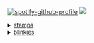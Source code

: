 [![spotify-github-profile](https://spotify-github-profile.kittinanx.com/api/view?uid=31blrcsa5a2jfah66gxcy2gdm6he&cover_image=true&theme=default&show_offline=true&background_color=121212&interchange=true)](https://spotify-github-profile.kittinanx.com/api/view?uid=31blrcsa5a2jfah66gxcy2gdm6he&redirect=true) <img src="https://file.garden/Zvc9-_BkGl48gASt/8ef0592268e15e3f1dc99dfb8b349e5a-removebg-preview.png"><br>

<details><summary style="font-size: 13px;" class="mb8"><u>stamps</u> </summary>

<p>

<img src="https://file.garden/Zvc9-_BkGl48gASt/tumblr_24e01291512666456ca1792db2a09ec9_a2df73a1_100.png"><img src="https://file.garden/Zvc9-_BkGl48gASt/tumblr_3fa9f848a4cc94669f78e4146798c9af_742dc17c_100.jpg"><img src="https://file.garden/Zvc9-_BkGl48gASt/glowface.gif"><img src="https://file.garden/Zvc9-_BkGl48gASt/simon.gif"><img src="https://file.garden/Zvc9-_BkGl48gASt/tumblr_9e4da4266cb8324d0f3af2c21472080c_41a6fca0_100.png"><img src="https://file.garden/Zvc9-_BkGl48gASt/mcr5_stamp.webp"><img src="https://file.garden/Zvc9-_BkGl48gASt/dda7n69-636915b8-4dce-4c1f-8d4e-51cf4cb648d9.png"><img src="https://file.garden/Zvc9-_BkGl48gASt/tumblr_3520e5b5c0b68f7a3ffefee772f833a0_a3e9f9e6_100.webp"><img src="https://file.garden/Zvc9-_BkGl48gASt/Elephant-stamp.gif"><img src="https://file.garden/Zvc9-_BkGl48gASt/tumblr_bc7a6e6fb0674736e93fabd22fcab1e6_ed30ed33_100.png"><img src="https://file.garden/Zvc9-_BkGl48gASt/b13.png"><img src="https://file.garden/Zvc9-_BkGl48gASt/tumblr_056cbdfb5170cb3e3bf6ed59f4cd56f6_5c10352d_100.png"><img src="https://file.garden/Zvc9-_BkGl48gASt/4dcff2ea0f1c83904f2c0f784e6d43359c0e8928.gif"><img src="https://file.garden/Zvc9-_BkGl48gASt/b713dce3204784c81b046825af3b3c7ccfe78df9.gif"><img src="https://file.garden/Zvc9-_BkGl48gASt/75dfa2076ad394a80a5ec1a0009961320765d66a.gif"><img src="https://file.garden/Zvc9-_BkGl48gASt/tumblr_inline_ont4mw6Ssw1u5rvwj_500.gif"><img src="https://file.garden/Zvc9-_BkGl48gASt/43eb00f4.png"><img src="https://file.garden/Zvc9-_BkGl48gASt/tumblr_ph0qh6iOk31xy0eh3o3_100.png"><img src="https://file.garden/Zvc9-_BkGl48gASt/b296ad46edac6c8542652a276160be63485d1192.png"><img src="https://file.garden/Zvc9-_BkGl48gASt/c114da31dcd997ad6ff69bb0a18038c4f6228d74.png"><img src="https://file.garden/Zvc9-_BkGl48gASt/d48c61bba47adb45d5703100b57cf9b655436814.png"><img src="https://file.garden/Zvc9-_BkGl48gASt/bakerrainbow.png"><img src="https://file.garden/Zvc9-_BkGl48gASt/tumblr_24cd8cf9bc4bda1b88a5f4abead015ec_ad327217_100.jpg"><img src="https://file.garden/Zvc9-_BkGl48gASt/ferret.png"><img src="https://file.garden/Zvc9-_BkGl48gASt/believe.png"><img src="https://file.garden/Zvc9-_BkGl48gASt/baddecisions.png"><img src="https://file.garden/Zvc9-_BkGl48gASt/furret2.png"><img src="https://file.garden/Zvc9-_BkGl48gASt/guinea.gif"><img src="https://file.garden/Zvc9-_BkGl48gASt/ilovemusic.gif"><img src="https://file.garden/Zvc9-_BkGl48gASt/rockmusic.gif"><img src="https://file.garden/Zvc9-_BkGl48gASt/ddw2ege-da13eb4c-1997-413c-9f7d-bb874bf776cf.png"><img src="https://file.garden/Zvc9-_BkGl48gASt/kandi.png"><img src="https://file.garden/Zvc9-_BkGl48gASt/Homestuckshater.webp"><img src="https://file.garden/Zvc9-_BkGl48gASt/emoshavefeelinh2.gif"><img src="https://file.garden/Zvc9-_BkGl48gASt/omgg.png"><img src="https://file.garden/Zvc9-_BkGl48gASt/badapple.gif"><img src="https://file.garden/Zvc9-_BkGl48gASt/_3.png"><img src="https://file.garden/Zvc9-_BkGl48gASt/Karkathit.gif"><img src="https://file.garden/Zvc9-_BkGl48gASt/carseatheadrest.jpg"><img src="https://file.garden/Zvc9-_BkGl48gASt/dave1.png"><img src="https://file.garden/Zvc9-_BkGl48gASt/luv-zombies1.jpg"><img src="https://file.garden/Zvc9-_BkGl48gASt/apple_shoe.png"><img src="https://file.garden/Zvc9-_BkGl48gASt/buttons.png"><img src="https://file.garden/Zvc9-_BkGl48gASt/belts.png"><img src="https://file.garden/Zvc9-_BkGl48gASt/dirk.gif"><img src="https://file.garden/Zvc9-_BkGl48gASt/emo_b.png"><img src="https://file.garden/Zvc9-_BkGl48gASt/princess.gif"><img src="https://file.garden/Zvc9-_BkGl48gASt/wallace1.png"><img src="https://file.garden/Zvc9-_BkGl48gASt/vampires.png"><img src="https://file.garden/Zvc9-_BkGl48gASt/jthm-fan.gif"><img src="https://file.garden/Zvc9-_BkGl48gASt/hardly-logout.png"><img src="https://file.garden/Zvc9-_BkGl48gASt/black-dresses4.png"><img src="https://file.garden/Zvc9-_BkGl48gASt/tumblr_bc7a6e6fb0674736e93fabd22fcab1e6_ed30ed33_100.png"><img src="https://file.garden/Zvc9-_BkGl48gASt/tumblr_78a963353822a92f1905b9361ca56699_14dd2fa3_100.gif"><img src="https://file.garden/Zvc9-_BkGl48gASt/Davesteidee.gif"><img src="https://file.garden/Zvc9-_BkGl48gASt/389249151404cfc697bad3ef310ce0d57af77ea4.gif"><img src="https://file.garden/Zvc9-_BkGl48gASt/nepeta.gif"><img src="https://file.garden/Zvc9-_BkGl48gASt/dsprite.png"><img src="https://file.garden/Zvc9-_BkGl48gASt/tumblr_7ef9cb744d226fab1fb380457ed243cf_a880444d_100.webp"><img src="https://file.garden/Zvc9-_BkGl48gASt/tumblr_0757d8e8f3637781a85096653e674fa8_adecd379_100.jpg"><img src="https://file.garden/Zvc9-_BkGl48gASt/leopard_print.png"><img src="https://file.garden/Zvc9-_BkGl48gASt/mustache.png"><img src="https://file.garden/Zvc9-_BkGl48gASt/dave1.png"><img src="https://file.garden/Zvc9-_BkGl48gASt/typos.gif"><img src="https://file.garden/Zvc9-_BkGl48gASt/80c31af7408b92eefd6674acaef73e8cd05af54d.gif"><img src="https://file.garden/Zvc9-_BkGl48gASt/f92e40a3.png"><img src="https://file.garden/Zvc9-_BkGl48gASt/9f2163914360aeb2f50ffd9aef85103d85c65256.gif"><img src="https://file.garden/Zvc9-_BkGl48gASt/d1em5fa-209976bd-c4dc-4ee2-a8b0-ccfc8a52a345.gif"><img src="https://file.garden/Zvc9-_BkGl48gASt/aeaeaeaeaw.png"><img src="https://file.garden/Zvc9-_BkGl48gASt/d2ofn3j-b424517b-62d6-42f0-a530-a9b0fb934a80.gif"><img src="https://file.garden/Zvc9-_BkGl48gASt/db9v397-284db557-6847-4d21-ad1a-fd986c4d4176.png"><img src="https://file.garden/Zvc9-_BkGl48gASt/da6qxyg-b84be382-3c87-487b-87ef-e481f61c6589.png"><img src="https://file.garden/Zvc9-_BkGl48gASt/dbvx3ch-78fab7e3-e1b7-462d-b7ea-d9157cfa8224.png"><img src="https://file.garden/Zvc9-_BkGl48gASt/d55xsql-923d5b66-8a86-40f9-af8d-607d0452d2e0.png"><img src="https://file.garden/Zvc9-_BkGl48gASt/d6lbdlr-f50b9f99-8c24-4f47-9fa6-7cd734a23ef8.png"><img src="https://file.garden/Zvc9-_BkGl48gASt/d4pem6a-17abc6e0-7aad-489f-8ca5-105b94dcd0d1.gif"><img src="https://file.garden/Zvc9-_BkGl48gASt/d8yrl1j-c8e962fc-50ce-48e5-bcaa-01e785f5ad1c.gif"><img src="https://file.garden/Zvc9-_BkGl48gASt/jay-2.png"><img src="https://file.garden/Zvc9-_BkGl48gASt/dggu38j-168d8a94-1d27-43cb-afe0-8922c98c0147.gif"><img src="https://file.garden/Zvc9-_BkGl48gASt/dggu4al-4ff6b685-af28-4878-97d1-b063a1ecc531.gif"><img src="https://file.garden/Zvc9-_BkGl48gASt/dgdrcch-6ab5cda3-66f9-4069-a8fb-add4e5f34a16.gif"><img src="https://file.garden/Zvc9-_BkGl48gASt/SEBASTIAN-PETPET.gif"><img src="https://file.garden/Zvc9-_BkGl48gASt/dgnefgj-58722b58-027e-4479-a982-e127148392aa.gif"><img src="https://file.garden/Zvc9-_BkGl48gASt/dgh9a6e-b402b992-8531-4acc-b096-c3d20a2c2e1d.gif"><img src="https://file.garden/Zvc9-_BkGl48gASt/d5lqnoe-677cb00e-d374-4378-bfc6-887665f51371.png"><img src="https://file.garden/Zvc9-_BkGl48gASt/681d5920.gif"><img src="https://file.garden/Zvc9-_BkGl48gASt/dc835j7-c236b83f-72e7-42d9-a15f-7c94fe9d7b7a.png"><img src="https://file.garden/Zvc9-_BkGl48gASt/tumblr_8b7e548cad2ab672ae14b795e4970700_12c962d7_100.webp"><img src="https://file.garden/Zvc9-_BkGl48gASt/b3.gif"><img src="https://file.garden/Zvc9-_BkGl48gASt/2xDMfyM.jpg"><img src="https://file.garden/Zvc9-_BkGl48gASt/3454ee0cb967132f60b06cf265bcc8b47a3112db.gif"><img src="https://file.garden/Zvc9-_BkGl48gASt/d2igrme-a53e36f5-0c71-48a1-827a-f5ff4200d32a.png"><img src="https://file.garden/Zvc9-_BkGl48gASt/d2osjte-b2037b9f-44b7-4453-afdb-46401adab0d2.png"><img src="https://file.garden/Zvc9-_BkGl48gASt/d2pd2he-b284c3cb-010d-44f2-a963-dfa1d5e185bd.gif"><img src="https://file.garden/Zvc9-_BkGl48gASt/d2pi0ue-c495533d-b35e-4aad-9dac-4fb9aa3a369e.png"><img src="https://file.garden/Zvc9-_BkGl48gASt/tumblr_a1555693a5eda94e1d74a1a7b35f92d4_a431ba05_100.webp"><img src="https://file.garden/Zvc9-_BkGl48gASt/53c2f680.png"><img src="https://file.garden/Zvc9-_BkGl48gASt/160e213c.png"><img src="https://file.garden/Zvc9-_BkGl48gASt/e2b1e50c.png"><img src="https://file.garden/Zvc9-_BkGl48gASt/1d707c13.png"><img src="https://file.garden/Zvc9-_BkGl48gASt/f2bb7bec.png"><img src="https://file.garden/Zvc9-_BkGl48gASt/forest_aes_stamp_by_amekin_d9ok5x2-fullview.png"><img src="https://file.garden/Zvc9-_BkGl48gASt/_no__by_redkuu_da7nb16-fullview.png"><img src="https://file.garden/Zvc9-_BkGl48gASt/d1564u9-60c0ba18-603e-4dda-b6e0-f358bd452784.gif"><img src="https://file.garden/Zvc9-_BkGl48gASt/dark_trees_stamp_by_g0reh0und_d8jccvk-fullview.png"><img src="https://file.garden/Zvc9-_BkGl48gASt/image16.gif"><img src="https://file.garden/Zvc9-_BkGl48gASt/gir__s_bacon_soap_stamp_by_frelly_is_kelly.gif"><img src="https://file.garden/Zvc9-_BkGl48gASt/asdf_fan_by_mr_mooner.png"><img src="https://file.garden/Zvc9-_BkGl48gASt/7ae73b8acbab3639d85100ab8b2d1236-d4qghf1.gif"><img src="https://file.garden/Zvc9-_BkGl48gASt/i_imagine_with_music_stamp_by_tastelessfate.gif"><img src="https://file.garden/Zvc9-_BkGl48gASt/ddbdrjb-d171df1c-abd8-4644-9e88-50e54c7c6eb0.png"><img src="https://file.garden/Zvc9-_BkGl48gASt/dd83bfz-d24abff7-bce1-437f-bcbc-a1241c98c57c.png"><img src="https://file.garden/Zvc9-_BkGl48gASt/dd83bh6-3e9384a4-b0fc-48fb-bd3c-894e9e593f6e.png"><img src="https://file.garden/Zvc9-_BkGl48gASt/dd83bkf-8b5b725b-516d-4e7a-af0e-f02bf4ae4fa8.png"><img src="https://file.garden/Zvc9-_BkGl48gASt/dd7e3vz-4693ee67-65e3-47df-874e-a564c23ae1d9.png"><img src="https://file.garden/Zvc9-_BkGl48gASt/3f7eb5c0.gif"><img src="https://file.garden/Zvc9-_BkGl48gASt/rammy%20ujl.png"><img src="https://file.garden/Zvc9-_BkGl48gASt/hoot%20(4).png"><img src="https://file.garden/Zvc9-_BkGl48gASt/boot%20(5).gif"><img src="https://file.garden/Zvc9-_BkGl48gASt/3813e8ad-fc32-436b-891f-e4461ebce2a0.png"><img src="https://file.garden/Zvc9-_BkGl48gASt/flaiki4.png"><img src="https://file.garden/Zvc9-_BkGl48gASt/Al00ndr44.gif"><img src="https://file.garden/Zvc9-_BkGl48gASt/stamp176.png"><img src="https://file.garden/Zvc9-_BkGl48gASt/oceanicDA.png"><img src="https://file.garden/Zvc9-_BkGl48gASt/miiyukiichan2.png"><img src="https://file.garden/Zvc9-_BkGl48gASt/chocolaterevel2.gif"><img src="https://file.garden/Zvc9-_BkGl48gASt/chocolaterevel1.gif"><img src="https://file.garden/Zvc9-_BkGl48gASt/jackisnotbright.gif"><img src="https://file.garden/Zvc9-_BkGl48gASt/lovezombies.png"><img src="https://file.garden/Zvc9-_BkGl48gASt/dave.png"><img src="https://file.garden/Zvc9-_BkGl48gASt/eeyup.gif"><img src="https://file.garden/Zvc9-_BkGl48gASt/napplejack.png"><img src="https://file.garden/Zvc9-_BkGl48gASt/starlights.png"><img src="https://file.garden/Zvc9-_BkGl48gASt/terezi.png"><img src="https://file.garden/Zvc9-_BkGl48gASt/stamp25.png"><img src="https://file.garden/Zvc9-_BkGl48gASt/special.png"><img src="https://file.garden/Zvc9-_BkGl48gASt/irecorddavestrider.png"><img src="https://file.garden/Zvc9-_BkGl48gASt/funny_noises_by_cr1kk3t_d40pbg7.png"><img src="https://file.garden/Zvc9-_BkGl48gASt/iswear.gif"><img src="https://external-media.spacehey.net/media/sJ9cdg2hx1LF-pOGQdQLWSVHxG52mDmdHiD07FA7VhGg=/https://images-wixmp-ed30a86b8c4ca887773594c2.wixmp.com/i/ea1843dd-a5f3-48dd-b8c9-eb05e25b0b9b/d1nnnbh-ff5dadab-56a9-40aa-b894-d6409459d551.gif"><img src="https://external-media.spacehey.net/media/siTjCVItDu6k-ijd610xHBC0plzmVkB06MFIFN4hGbZw=/https://i.ibb.co/8MvYH5m/glasses-stamp-by-nurserabs-d6scoeh-fullview.png"><img src="https://external-media.spacehey.net/media/s_-w5X4SgkpLnGxUA_j3tvtZrL5MKiKt71iT9PGXfPoE=/https://popteamepic.carrd.co/assets/images/gallery75/d0fad615.png?v10408301085951"><img src="https://file.garden/Zvc9-_BkGl48gASt/goretrance_x_stamp_by_illr0y_di5n02l-fullview.png"><img src="https://file.garden/Zvc9-_BkGl48gASt/mainstream_muthafucka_stamp_by_illr0y_di5n050-fullview.png"><img src="https://file.garden/Zvc9-_BkGl48gASt/badstamp.jpg"><img src="https://file.garden/Zvc9-_BkGl48gASt/ilovev.png"><img src="https://file.garden/Zvc9-_BkGl48gASt/tumblr_a8dcea81b285606d6305c659aafcb7a4_19ca0449_100.png"><img src="https://file.garden/Zvc9-_BkGl48gASt/tumblr_c982fb4c5e101a939c168789bd9e3a37_6832d7e8_100.png"><img src="https://file.garden/Zvc9-_BkGl48gASt/tumblr_2c24367d368a8585c6c463f7c68c0026_6930438b_100.webp"><img src="https://file.garden/Zvc9-_BkGl48gASt/tumblr_3d789f03a2c7b087ca494e92b0a9b5eb_3b5f820a_100.webp"><img src="https://file.garden/Zvc9-_BkGl48gASt/tumblr_fa2b83ee30954357d1988de03de038aa_27b2a28f_100.png"><img src="https://file.garden/Zvc9-_BkGl48gASt/tumblr_365034bb19b1841eb7aa91ba7be3ef92_bb27f055_100.png"><img src="https://file.garden/Zvc9-_BkGl48gASt/tumblr_a2a7bebcb00171873483457743b40037_fad681e9_100.png"><img src="https://file.garden/Zvc9-_BkGl48gASt/tumblr_350f1ef0a2606ea6c8210974e8135e34_ee7b1fb4_100.png"><img src="https://file.garden/Zvc9-_BkGl48gASt/tumblr_e3743fe5c5a1809d427c58763b15ce3e_b24ce0de_100.webp"><img src="https://file.garden/Zvc9-_BkGl48gASt/tumblr_c027522be1939cf65afe3f3ce890d4ae_f3dd07ee_100.png"><img src="https://file.garden/Zvc9-_BkGl48gASt/tumblr_e3fea8530e5343d39669d12b45f93530_73ebb13b_100.jpg"><img src="https://file.garden/Zvc9-_BkGl48gASt/tumblr_53f2e2455d52f6821f4401488acbf475_f5b66bd9_100.png"><img src="https://file.garden/Zvc9-_BkGl48gASt/tumblr_361a90dcc39aaac23e2571caa5377c7e_9502add3_100.png"><img src="https://file.garden/Zvc9-_BkGl48gASt/tumblr_4710a12e7c70d4504c513fe318ad05a1_55e042a0_100.png"><img src="https://file.garden/Zvc9-_BkGl48gASt/tumblr_9dcf783bdd43d3feff676441631b5b07_828096e0_100.jpg"><img src="https://file.garden/Zvc9-_BkGl48gASt/tumblr_dbb7d1e6e6675d92eab54bd943db4acb_1f34d3ec_100.png"><img src="https://file.garden/Zvc9-_BkGl48gASt/tumblr_33040e38bb0d60d7ab6e1e664560b2a7_81c110fc_100.webp"><img src="https://file.garden/Zvc9-_BkGl48gASt/tumblr_cfcc23125987c8b68c46cd0c5582526b_df820fca_100.webp"><img src="https://file.garden/Zvc9-_BkGl48gASt/tumblr_dcead6d9263be73afef91fd2c170b5ff_bbb0e959_100.png"><img src="https://file.garden/Zvc9-_BkGl48gASt/tumblr_d185b2788832572273b2420c8a8c113e_b6dce00b_100.png"><img src="https://file.garden/Zvc9-_BkGl48gASt/tumblr_e1f27df36ffd4a2cc9241cc162a738f4_b9244da4_100.png"><img src="https://file.garden/Zvc9-_BkGl48gASt/tumblr_8bfa8dbcbdebc8708173f77c36![meta10](https://github.com/user-attachments/assets/1fec4ac1-f954-45f9-a96e-e92ac0126f75)
533bc2_c61b471a_100.png"><img src="https://file.garden/Zvc9-_BkGl48gASt/tumblr_4e2110b2eeb4c343f7d5aa7ef485a727_397ca7c1_100.png"><img src="https://file.garden/Zvc9-_BkGl48gASt/tumblr_8bbf71682f93ac331c149c4bf6d0819e_77d685ec_100.png"><img src="https://file.garden/Zvc9-_BkGl48gASt/tumblr_9c0c9c50cbec8704613bcbc4079a02f7_6690373f_100.png"><img src="https://file.garden/Zvc9-_BkGl48gASt/tumblr_5edade3b486148ea186c6c36ade2db4f_a46bcb50_100.png"><img src="https://file.garden/Zvc9-_BkGl48gASt/tumblr_537cf49bff4c501d2a88a2e2f1b189c3_95531042_100.png"><img src="https://file.garden/Zvc9-_BkGl48gASt/tumblr_aa7c13172f52b10850082a3f6fdcc553_d293a269_100.png"><img src="https://file.garden/Zvc9-_BkGl48gASt/tumblr_e36c103321c554e6817f31327eb37c06_873f15f7_100.png"><img src="https://file.garden/Zvc9-_BkGl48gASt/tumblr_8830302244842cbc4c6dcf084befc88f_4bf41e48_100.png"><img src="https://file.garden/Zvc9-_BkGl48gASt/tumblr_6eb8cac3917fd074893fa526505ca421_3b8726b0_100.webp"><img src="https://file.garden/Zvc9-_BkGl48gASt/tumblr_1d53d312e0c3748c68bafad76add52d0_e6855430_100.png"><img src="https://file.garden/Zvc9-_BkGl48gASt/tumblr_56e45e3a173528b5506572995c65940a_1231c73f_100.webp"><img src="https://file.garden/Zvc9-_BkGl48gASt/tumblr_2d86fde9ec3ae2b5d8fc647bce3176c2_e14da683_100.png"><img src="https://file.garden/Zvc9-_BkGl48gASt/nightowl.gif"><img src="https://file.garden/Zvc9-_BkGl48gASt/kickbox.gif"><img src="https://file.garden/Zvc9-_BkGl48gASt/kle.png"><img src="https://file.garden/Zvc9-_BkGl48gASt/d5x9pgt-295551f3-5f53-4120-ab66-4db5cec500bd.png"><img src="https://file.garden/Zvc9-_BkGl48gASt/dd4uujw-73737255-7fe5-41cf-bdc1-6bb8df950fd7.png"><img src="https://file.garden/Zvc9-_BkGl48gASt/a33.gif"><img src="https://file.garden/Zvc9-_BkGl48gASt/a40.jpg"><img src="https://file.garden/Zvc9-_BkGl48gASt/a72.gif"><img src="https://file.garden/Zvc9-_BkGl48gASt/i2.gif"><img src="https://file.garden/Zvc9-_BkGl48gASt/f35.png"><img src="https://file.garden/Zvc9-_BkGl48gASt/f24.png"><img src="https://file.garden/Zvc9-_BkGl48gASt/k35.gif"><img src="https://file.garden/Zvc9-_BkGl48gASt/b27.gif"><img src="https://file.garden/Zvc9-_BkGl48gASt/b73.png"><img src="https://file.garden/Zvc9-_BkGl48gASt/b59.png"><img src="https://file.garden/Zvc9-_BkGl48gASt/c14.gif"><img src="https://file.garden/Zvc9-_BkGl48gASt/c11.gif"><img src="https://file.garden/Zvc9-_BkGl48gASt/d45.gif"><img src="https://file.garden/Zvc9-_BkGl48gASt/d29.png"><img src="https://file.garden/Zvc9-_BkGl48gASt/d85.png"><img src="https://file.garden/Zvc9-_BkGl48gASt/dihirk5-f1235cad-7aee-4aed-96d6-307c7eae0c52.png"><img src="https://file.garden/Zvc9-_BkGl48gASt/dihoeq9-b2e59663-c773-40c7-89d6-1e583a970174.png"><img src="https://file.garden/Zvc9-_BkGl48gASt/dihiokn-c457aa2b-6d48-4024-b554-2ea8cd5d9f1c.png"><img src="https://file.garden/Zvc9-_BkGl48gASt/STAMP%20(2202).png"><img src="https://file.garden/Zvc9-_BkGl48gASt/wow%20crazy.png"><img src="https://file.garden/Zvc9-_BkGl48gASt/zeroday.png"><img src="https://file.garden/Zvc9-_BkGl48gASt/daz5wcs-ce0ae379-0e44-43b8-b693-158b22c4b642.png"><img src="https://file.garden/Zvc9-_BkGl48gASt/STAMP%20breaking%20bad.gif"><img src="https://file.garden/Zvc9-_BkGl48gASt/bratstamp.png"><img src="https://file.garden/Zvc9-_BkGl48gASt/723200361a01e72a332336603eee41dcdf250a9a.png"><img src="https://file.garden/Zvc9-_BkGl48gASt/dd8e2pd-42c444cd-48b9-458e-b4bb-572169394769.png"><img src="https://file.garden/Zvc9-_BkGl48gASt/aaf63884a596680910bab67262aa5077985a7105.gif"><img src="https://file.garden/Zvc9-_BkGl48gASt/scottfan.gif"><img src="https://file.garden/Zvc9-_BkGl48gASt/32a56c6c.gif"><img src="https://file.garden/Zvc9-_BkGl48gASt/2af86dd7.png"><img src="https://file.garden/Zvc9-_BkGl48gASt/7fbdad39.png"><img src="https://file.garden/Zvc9-_BkGl48gASt/d9e49228.png"><img src="https://file.garden/Zvc9-_BkGl48gASt/09fd5194.png"><img src="https://file.garden/Zvc9-_BkGl48gASt/dd13b106.png"><img src="https://file.garden/Zvc9-_BkGl48gASt/d79rzo8-f2696464-3680-4ac5-a64c-58a7a0cb6800.png"><img src="https://file.garden/Zvc9-_BkGl48gASt/dacxu7n-35f9314c-7fac-4072-a368-a560ba30b7d3.png"><img src="https://file.garden/Zvc9-_BkGl48gASt/duy63o-b8ec834e-d07e-44d2-b5df-dfe137185961.gif"><img src="https://file.garden/Zvc9-_BkGl48gASt/d341odm-bf0ed965-fda8-48a6-9c73-cf29d8ad9d7a.png"><img src="https://file.garden/Zvc9-_BkGl48gASt/d30hgyn-571c277c-b7fb-4c7f-b517-43ca6f0f1f05.png"><img src="https://file.garden/Zvc9-_BkGl48gASt/d59k0p4-3345b610-7a45-478a-b6d1-2d42eb182cc0.gif"><img src="https://file.garden/Zvc9-_BkGl48gASt/d418ifz-5390c70e-2707-4663-bef6-54f3fdad6feb.gif"><img src="https://file.garden/Zvc9-_BkGl48gASt/d3ikyuk-f7d79e4f-0999-470a-ac03-5af779813fe1.gif"><img src="https://file.garden/Zvc9-_BkGl48gASt/d8xqhq6-02df35c4-5543-402c-a0f8-30bffefd7baf.png"><img src="https://file.garden/Zvc9-_BkGl48gASt/d3b53j4-175cec26-a701-4a21-aa8a-b14e4be3d6e7.png"><img src="https://file.garden/Zvc9-_BkGl48gASt/xbox-stamp.gif"><img src="https://file.garden/Zvc9-_BkGl48gASt/striders-gonna-stride-B)-stamp.gif"><img src="https://file.garden/Zvc9-_BkGl48gASt/Luka-chan%20Stamp%20by%20aristodemelugix.png"><img src="https://file.garden/Zvc9-_BkGl48gASt/OMG%20Lily%20Stamp%20by%20aristodemelugix.png"><img src="https://file.garden/Zvc9-_BkGl48gASt/roblox%20go%20commit.gif"><img src="https://file.garden/Zvc9-_BkGl48gASt/deumhvj-defa3ba4-4747-4ffc-bebe-28433f31965a.png"><img src="https://file.garden/Zvc9-_BkGl48gASt/fig.png"><img src="https://file.garden/Zvc9-_BkGl48gASt/%5E_%5E_stamp.gif"><img src="https://file.garden/Zvc9-_BkGl48gASt/jammin.gif"><img src="https://file.garden/Zvc9-_BkGl48gASt/tumblr_cb2bd44416f96a181ff8594d2cee6eef_cdfda7c9_100.jpg"><img src="https://file.garden/Zvc9-_BkGl48gASt/tumblr_ce2f1cdcbed114e1f613e9516daa029a_8e002c7a_100.gif"><img src="https://file.garden/Zvc9-_BkGl48gASt/d74ixd8-94df3a93-18a7-401d-acca-1f7df2991870.png"><img src="https://file.garden/Zvc9-_BkGl48gASt/liittutubi_167488837.gif"><img src="https://file.garden/Zvc9-_BkGl48gASt/tumblr_5874ad983597b96d5c1ef96f0059c168_b4a4dd3c_100.gif"><img src="https://file.garden/Zvc9-_BkGl48gASt/dgwx5c1-4ba747b0-0096-4960-94cf-6958e01913aa.gif"><img src="https://file.garden/Zvc9-_BkGl48gASt/diisdij-8a13a0c7-33f1-4775-8e54-b290ac382e57.gif"><img src="https://file.garden/Zvc9-_BkGl48gASt/dh7jwhx-b5da0424-bd37-475b-b04a-b81db2c19754.gif"><img src="https://file.garden/Zvc9-_BkGl48gASt/dgxwqpg-14e69769-f1a1-461f-ac40-d1a7764b5575.gif"><img src="https://file.garden/Zvc9-_BkGl48gASt/dgx0x61-93faffe9-2431-4b0a-af3f-752532f5923b.gif"><img src="https://file.garden/Zvc9-_BkGl48gASt/dgwwyz2-69b1b30f-3c5c-4265-9059-2df80995f92c.gif"><img src="https://file.garden/Zvc9-_BkGl48gASt/dgwwy38-2302b9dc-1e56-4de7-ba18-fb2d03146757.gif"><img src="https://file.garden/Zvc9-_BkGl48gASt/dg27i7i-c0498ffe-e637-46b1-8bb2-6001723f481c.gif"><img src="https://file.garden/Zvc9-_BkGl48gASt/d56a1e9-c696e3ca-fac6-4cbb-9111-e4477218c048.gif"><img src="https://file.garden/Zvc9-_BkGl48gASt/dj3r0q1-d550d20e-ad18-48fd-9eab-8e196baa8dab.gif"><img src="https://file.garden/Zvc9-_BkGl48gASt/dgyvgqi-7bd5b755-88ce-4db9-9c78-a49f56dd621a.gif"><img src="https://file.garden/Zvc9-_BkGl48gASt/flesh_cousin_stamp_by_vriedi_dh3jl7k-fullview.png"><img src="https://file.garden/Zvc9-_BkGl48gASt/untitled3_20240310213443_by_tobysmokes2much_dh1dbbt-fullview.png"><img src="https://file.garden/Zvc9-_BkGl48gASt/dandy_s_world_stamp__rudie_stamp_by_theandikaofficial_diyvv3k-fullview.png"><img src="https://file.garden/Zvc9-_BkGl48gASt/dandy_s_world_stamp__looey_stamp_by_theandikaofficial_diyw0m3-fullview.png"><img src="https://file.garden/Zvc9-_BkGl48gASt/dandy_s_world_stamp__toodles_stamp_by_theandikaofficial_diyw1ow-fullview.png"><img src="https://file.garden/Zvc9-_BkGl48gASt/dirk_motherfucking_strider_by_eyelo0rz_d4ui67f-fullview.png"><img src="https://file.garden/Zvc9-_BkGl48gASt/__homestuck___karezi_stamp__request__by_prettyglare_d5vueml-fullview.png"><img src="https://file.garden/Zvc9-_BkGl48gASt/dhljcup-ba310329-59ed-49a8-93ca-1403046cb8f5.gif"><img src="https://file.garden/Zvc9-_BkGl48gASt/untitled_by_dirkstriderreal_dgimdai-fullview.jpg"><img src="https://file.garden/Zvc9-_BkGl48gASt/d9kheoj-cec19098-6014-42d0-aad4-4e2a08f64bd8.gif"><img src="https://file.garden/Zvc9-_BkGl48gASt/stamp__latula_by_shendijiro_d5dknlt-fullview.jpg"><img src="https://file.garden/Zvc9-_BkGl48gASt/d8icjcu-5dfa567a-e236-4b85-973c-6a4650520895.gif"><img src="https://file.garden/Zvc9-_BkGl48gASt/cow_stamp_by_themaskedanddamned_dhr8sdh-fullview.png"><img src="https://file.garden/Zvc9-_BkGl48gASt/mccree_samf_by_zheffari_dbm9r07-fullview.png"><img src="https://file.garden/Zvc9-_BkGl48gASt/dcrka7a-c26c501b-2160-43ae-9b8c-3c10bf00c27c.gif"><img src="https://file.garden/Zvc9-_BkGl48gASt/dc9g7tw-d2a87f2e-d189-4d0c-a5a5-c2b4e11ab43e.gif"><img src="https://file.garden/Zvc9-_BkGl48gASt/bethyl_stamp_by_thenoodlerebel_d84010z-fullview.png"><img src="https://file.garden/Zvc9-_BkGl48gASt/d66daso-fcddd339-61c4-48bf-b0a8-4021b4ee0ce6.gif"><img src="https://file.garden/Zvc9-_BkGl48gASt/ddb7jma-561dc1d8-bfb7-4273-aabd-b7879a18def8.gif"><img src="https://file.garden/Zvc9-_BkGl48gASt/snufkin_stamp_by_buggos_d9l9r87-fullview.png"><img src="https://file.garden/Zvc9-_BkGl48gASt/d2jgu4p-183a398b-93d8-43cd-b2c3-24aa5a402d78.gif"><img src="https://file.garden/Zvc9-_BkGl48gASt/donnie_darko_stamp_by_trubbsy_d4fnxyt-fullview.png"><img src="https://file.garden/Zvc9-_BkGl48gASt/sky_cotl_stamp__ftu__by_awkwarf_ddc8tdo-fullview.png"><img src="https://file.garden/Zvc9-_BkGl48gASt/craig_tucker_stamp_by_skyliines_d2nl0qm-fullview.png"><img src="https://file.garden/Zvc9-_BkGl48gASt/craig_x_thomas_stamp_by_unitedstateskid_ddcsxsz-fullview.png"><img src="https://file.garden/Zvc9-_BkGl48gASt/pattern7.png"><img src="https://file.garden/Zvc9-_BkGl48gASt/pattern2.png"><img src="https://file.garden/Zvc9-_BkGl48gASt/funny2.png"><img src="https://file.garden/Zvc9-_BkGl48gASt/me.gif"><img src="https://file.garden/Zvc9-_BkGl48gASt/neverlistentohim.png"><img src="https://file.garden/Zvc9-_BkGl48gASt/ennisjack%20(1).gif"><img src="https://file.garden/Zvc9-_BkGl48gASt/ennis%20(1).png"><img src="https://file.garden/Zvc9-_BkGl48gASt/jake_english_stamp_by_kibblepup_dje60dj-fullview%20(1).png"><img src="https://file.garden/Zvc9-_BkGl48gASt/dje5ydu-10c4fef5-6a43-406c-a124-b9a0f31e5ca0%20(1).gif"><img src="https://file.garden/Zvc9-_BkGl48gASt/20_by_berrle_dbi7pw9-fullview.png"><img src="https://file.garden/Zvc9-_BkGl48gASt/stamp___pastel_brown_aesthetic_4_by_meringii_db7p9w4-fullview.png"><img src="https://file.garden/Zvc9-_BkGl48gASt/history.png"><img src="https://file.garden/Zvc9-_BkGl48gASt/IBehaveDifferently.gif"><img src="https://file.garden/Zvc9-_BkGl48gASt/I%20will%20use%20your%20neoprns.png"><img src="https://file.garden/Zvc9-_BkGl48gASt/jeezcomputeraddict.gif"><img src="https://file.garden/Zvc9-_BkGl48gASt/ride_a_cowboy_by_randomdude15_d1g9pxs-fullview.jpg"><img src="https://file.garden/Zvc9-_BkGl48gASt/Gayqueen.gif"><img src="https://file.garden/Zvc9-_BkGl48gASt/countyourdays.png"><img src="https://file.garden/Zvc9-_BkGl48gASt/mitski.jpg"><img src="https://file.garden/Zvc9-_BkGl48gASt/sebby.gif"><img src="https://file.garden/Zvc9-_BkGl48gASt/2-tavros.png"><img src="https://file.garden/Zvc9-_BkGl48gASt/i_love_snow__by_i_stamp-d2zpjx8.gif"><img src="https://file.garden/Zvc9-_BkGl48gASt/stamp_paramore.png"><img src="https://file.garden/Zvc9-_BkGl48gASt/stamp%20(33).gif"><img src="https://file.garden/Zvc9-_BkGl48gASt/heathersmovie.png"><img src="https://file.garden/Zvc9-_BkGl48gASt/paramore.png"><img src="https://file.garden/Zvc9-_BkGl48gASt/shy_stamp_by_neko_musume_d101gmx-fullview.jpg"><img src="https://file.garden/Zvc9-_BkGl48gASt/__im_die___stamp_by_oi_im_sad_dasy2l9-fullview.png"><img src="https://file.garden/Zvc9-_BkGl48gASt/tumblr_f98545c1b984fd51e6e9d5d81cd4fb9f_b1701d29_250.png"><img src="https://file.garden/Zvc9-_BkGl48gASt/291.gif"><img src="https://file.garden/Zvc9-_BkGl48gASt/demiboy_stamp.png"><img src="https://file.garden/Zvc9-_BkGl48gASt/rainbow_stamp.png"><img src="https://file.garden/Zvc9-_BkGl48gASt/trans_stamp.png"><img src="https://file.garden/Zvc9-_BkGl48gASt/IMG-1067.png"><img src="https://file.garden/Zvc9-_BkGl48gASt/IMG-1062.png"><img src="https://file.garden/Zvc9-_BkGl48gASt/Untitled635-20230529155050.png"><img src="https://file.garden/Zvc9-_BkGl48gASt/Untitled633-20230529153317.png"><img src="https://file.garden/Zvc9-_BkGl48gASt/9.png"><img src="https://file.garden/Zvc9-_BkGl48gASt/1.gif"><img src="https://file.garden/Zvc9-_BkGl48gASt/e70d5cb2.png"><img src="https://file.garden/Zvc9-_BkGl48gASt/johnblunt.gif"><img src="https://file.garden/Zvc9-_BkGl48gASt/9d7ee9b1.gif"><img src="https://file.garden/Zvc9-_BkGl48gASt/d37c204a.gif"><img src="https://file.garden/Zvc9-_BkGl48gASt/36b0528b.png"><img src="https://file.garden/Zvc9-_BkGl48gASt/633d42b2.png"><img src="https://file.garden/Zvc9-_BkGl48gASt/74ccdafa.png"><img src="https://file.garden/Zvc9-_BkGl48gASt/16d8689d09dd27a726b31d976b373a786053409d.png"><img src="https://file.garden/Zvc9-_BkGl48gASt/da45qra-b07e510e-c838-4e41-9484-0f911abc414d.png"><img src="https://file.garden/Zvc9-_BkGl48gASt/dbvx3a8-5e001d2e-c603-4ee8-84d2-57bf90c8a9a9.png"><img src="https://file.garden/Zvc9-_BkGl48gASt/dus4in-33dcfdea-3462-4afb-9dcb-be4536c0dc04.gif"><img src="https://file.garden/Zvc9-_BkGl48gASt/5970c9b503515c8a64f31e0122ce7e2f355e3d19.png"><img src="https://file.garden/Zvc9-_BkGl48gASt/ac3a3a3e124e116829230eb73cfe69076f2169fd.png"><img src="https://file.garden/Zvc9-_BkGl48gASt/2024-04-09-0yh-Kleki.png"><img src="https://file.garden/Zvc9-_BkGl48gASt/blinkies.gif"><img src="https://file.garden/Zvc9-_BkGl48gASt/d7ialnh-224e84cb-9a23-4d39-8101-3065deba2ad7.png"><img src="https://file.garden/Zvc9-_BkGl48gASt/d4fsih0-6e9c52b6-dcdc-4ba6-bc91-d1ce655b4160.png"><img src="https://file.garden/Zvc9-_BkGl48gASt/d420bf1d319fc67ccd701f9d95227158ec6a27ff.gif"><img src="https://file.garden/Zvc9-_BkGl48gASt/JUBlroG.png"><img src="https://file.garden/Zvc9-_BkGl48gASt/JUBlOcN.png"><img src="https://file.garden/Zvc9-_BkGl48gASt/282edd2c9b0dce49f4587ea70ecb58bb27e8476b.png"><img src="https://file.garden/Zvc9-_BkGl48gASt/loss.gif"><img src="https://file.garden/Zvc9-_BkGl48gASt/331039be.png"><img src="https://file.garden/Zvc9-_BkGl48gASt/i18.png"><img src="https://file.garden/Zvc9-_BkGl48gASt/6a1ab061f62c45257d8cbd969ff09efef0e37f93.gif"><img src="https://file.garden/Zvc9-_BkGl48gASt/5656e69ecabc13b4a88f869382bc894c5e127829.png"><img src="https://file.garden/Zvc9-_BkGl48gASt/ddbdybf-b3fd0c22-3cbf-419d-ac4f-7c67d9cdf666.png"><img src="https://file.garden/Zvc9-_BkGl48gASt/djraxq-80ca8ee0-c9a0-42ae-a0f5-5c6e631a9808.gif"><img src="https://file.garden/Zvc9-_BkGl48gASt/9gll6t.png"><img src="https://file.garden/Zvc9-_BkGl48gASt/hl7npv.png"><img src="https://file.garden/Zvc9-_BkGl48gASt/Untitled8-20240128160110-5-3.gif"><img src="https://file.garden/Zvc9-_BkGl48gASt/ddplg1.png"><img src="https://file.garden/Zvc9-_BkGl48gASt/d656ff9525ddb7a4ddc01a3cee416faa79fed03d.png"><img src="https://file.garden/Zvc9-_BkGl48gASt/d64adc3837f5d705cda654a05f2125ec4a1c5f55.png"><img src="https://file.garden/Zvc9-_BkGl48gASt/89c711a15b79d20aa62b1102cb509407a270bc1d.gif"><img src="https://file.garden/Zvc9-_BkGl48gASt/72348692_FCr.png"><img src="https://file.garden/Zvc9-_BkGl48gASt/72348493_lxW.png"><img src="https://file.garden/Zvc9-_BkGl48gASt/72430837_Sgz.png"><img src="https://file.garden/Zvc9-_BkGl48gASt/72435558_u8d.png"><img src="https://file.garden/Zvc9-_BkGl48gASt/7a840f67.gif"><img src="https://file.garden/Zvc9-_BkGl48gASt/d7ab1adf.gif"><img src="https://file.garden/Zvc9-_BkGl48gASt/024d3c41.gif"><img src="https://file.garden/Zvc9-_BkGl48gASt/846426d9.gif"><img src="https://file.garden/Zvc9-_BkGl48gASt/tumblr_ebef4e03f74ef98edb2967fda0f4fa44_0119d2cf_100.webp"><img src="https://file.garden/Zvc9-_BkGl48gASt/tumblr_4731f730bcaf6242243e2f991e4a32b6_8577af4f_100.png"><img src="https://file.garden/Zvc9-_BkGl48gASt/tumblr_540a1795b1690d2da1e17108d87b350f_283ce554_100.png"><img src="https://file.garden/Zvc9-_BkGl48gASt/tumblr_inline_pgrae5mRha1v11djx_540.png"><img src="https://file.garden/Zvc9-_BkGl48gASt/tumblr_ab140e423dfaa5b0d9cf7ab880121238_15b9696f_100.png"><img src="https://file.garden/Zvc9-_BkGl48gASt/scroffytoffee1.gif"><img src="https://file.garden/Zvc9-_BkGl48gASt/tumblr_88ad862c043491c10662923d9067a85f_2c281340_100.png"><img src="https://file.garden/Zvc9-_BkGl48gASt/tumblr_0bc1c078dbec251abe52204af7e0386c_6d8332f6_100.png"><img src="https://file.garden/Zvc9-_BkGl48gASt/tumblr_db1088eecd27f8bba715c6bf9a567895_5b4f3c62_100.png"><img src="https://file.garden/Zvc9-_BkGl48gASt/tumblr_bf9c1ad8e3bda2e6b2e335396b472dfd_60005d8b_100.png"><img src="https://file.garden/Zvc9-_BkGl48gASt/tumblr_a4335f1bec86310c0fd581729f02a183_caf37174_100.png"><img src="https://file.garden/Zvc9-_BkGl48gASt/daw2t83-b7623d3a-569f-464e-8ff0-01dcb6e1e6f4.png"><img src="https://file.garden/Zvc9-_BkGl48gASt/tumblr_9245a15dad34f3b6bd5179908407ec73_ccf91077_100.jpg"><img src="https://file.garden/Zvc9-_BkGl48gASt/ewjg45.png"><img src="https://file.garden/Zvc9-_BkGl48gASt/tumblr_pulsdepAzZ1xwjivko9_100.png"><img src="https://file.garden/Zvc9-_BkGl48gASt/bb17a841_original.gif"><img src="https://file.garden/Zvc9-_BkGl48gASt/98a4b6bd_original.jpg"><img src="https://file.garden/Zvc9-_BkGl48gASt/f784e20f_original.gif"><img src="https://file.garden/Zvc9-_BkGl48gASt/15fbf489_original.png"><img src="https://file.garden/Zvc9-_BkGl48gASt/tumblr_63a12f06b56bd010bbaba94aa14446f5_c8baf74d_100.jpg"><img src="https://file.garden/Zvc9-_BkGl48gASt/postcards.gif"><img src="https://file.garden/Zvc9-_BkGl48gASt/dbj1wal-563bb488-83b3-4b5f-a849-ca2f3b5dedcb.gif"><img src="https://file.garden/Zvc9-_BkGl48gASt/dbj1waj-2e28683d-d656-4073-b6cc-1a4f2a9c14eb.gif"><img src="https://file.garden/Zvc9-_BkGl48gASt/d1h9b7o-7c739cfc-fd5d-4f8c-a955-def5baaf93f2.png"><img src="https://file.garden/Zvc9-_BkGl48gASt/d6bn9t1-2add39a2-194f-4739-918b-a989ba2b3401.gif"><img src="https://file.garden/Zvc9-_BkGl48gASt/d7lfwmv-349dee89-557c-40ec-8855-04aeb3eb8aa3.gif"><img src="https://file.garden/Zvc9-_BkGl48gASt/dbrw7pr-4318a95a-d82f-4daf-bb22-1d6513a5e172.gif"><img src="https://file.garden/Zvc9-_BkGl48gASt/d7lggf4-9db1d71d-610f-473e-a7ef-b04cf3373d26.png"><img src="https://file.garden/Zvc9-_BkGl48gASt/tumblr_bf2ec991a14f0537e07b1b28ab6495bd_c79f4d12_100.png"><img src="https://file.garden/Zvc9-_BkGl48gASt/tumblr_0c1dba78c8b425f83802885867929f07_0a7d79e8_100.webp"><img src="https://file.garden/Zvc9-_BkGl48gASt/tumblr_21eb79811e05ea11796d80e8b6079aa8_47dcfd52_100.png"><img src="https://file.garden/Zvc9-_BkGl48gASt/stardew.png"><img src="https://file.garden/Zvc9-_BkGl48gASt/tumblr_inline_ry4oiwKdr91ystoy0_500.png"><img src="https://file.garden/Zvc9-_BkGl48gASt/tumblr_2ca2e97b292493a02619ea5a0750d85e_7351f42c_100.webp"><img src="https://file.garden/Zvc9-_BkGl48gASt/dd6zkw9-794b939f-a139-4b94-b60f-7357df7e4359.png"><img src="https://file.garden/Zvc9-_BkGl48gASt/ab72301f.png"><img src="https://file.garden/Zvc9-_BkGl48gASt/4fd70e42.png"><img src="https://file.garden/Zvc9-_BkGl48gASt/tumblr_733e1fcc7fa13305c616e837f3280a95_cf0bb1a3_100.png"><img src="https://file.garden/Zvc9-_BkGl48gASt/tumblr_742dda24dcd4b55479086fede2a766d5_d4304c6f_100.webp"><img src="https://file.garden/Zvc9-_BkGl48gASt/tumblr_6894ee0cf750079b63e238e7d19f4794_d9cbe8f6_100.png"><img src="https://file.garden/Zvc9-_BkGl48gASt/tumblr_31ac1408d89cf1bb87336b7703b532c5_40d04320_100.png"><img src="https://file.garden/Zvc9-_BkGl48gASt/tumblr_c40b998cba6be230b35b9aa6f8f27c13_f706189c_100.png"><img src="https://file.garden/Zvc9-_BkGl48gASt/su0j8w.png"><img src="https://file.garden/Zvc9-_BkGl48gASt/f9e49ac9f.png"><img src="https://file.garden/Zvc9-_BkGl48gASt/1757633a1fe5.png"><img src="https://file.garden/Zvc9-_BkGl48gASt/der5kwn.png"><img src="https://file.garden/Zvc9-_BkGl48gASt/tumblr_354cabee3737f562a77308673eae7685_ff6a03cc_100.webp"><img src="https://file.garden/Zvc9-_BkGl48gASt/tumblr_cb01fe4ce227800755a07e052aad489f_9714dcd7_100.png"><img src="https://file.garden/Zvc9-_BkGl48gASt/d35ra6c-f247b030-fc03-421f-8e37-3dc71094afc1.gif"><img src="https://file.garden/Zvc9-_BkGl48gASt/tumblr_8007c926a85b14542ed8ce3fad5b2920_4e590139_100.webp"><img src="https://file.garden/Zvc9-_BkGl48gASt/image52.png"><img src="https://file.garden/Zvc9-_BkGl48gASt/image42.png"><img src="https://file.garden/Zvc9-_BkGl48gASt/image43.png"><img src="https://file.garden/Zvc9-_BkGl48gASt/da9262fc.png"><img src="https://file.garden/Zvc9-_BkGl48gASt/01bfbb36.png"><img src="https://file.garden/Zvc9-_BkGl48gASt/8bcda2d5.gif"><img src="https://file.garden/Zvc9-_BkGl48gASt/82212cee.png"><img src="https://file.garden/Zvc9-_BkGl48gASt/56341906_H3d.png"><img src="https://file.garden/Zvc9-_BkGl48gASt/65746988_HIP.gif"><img src="https://file.garden/Zvc9-_BkGl48gASt/78265820_YZS.png"><img src="https://file.garden/Zvc9-_BkGl48gASt/78265814_C8d.png"><img src="https://file.garden/Zvc9-_BkGl48gASt/tumblr_3fdd28cfa2ea1c2616cd4fa730751e1a_c954dc54_100.png"><img src="https://file.garden/Zvc9-_BkGl48gASt/nosebleeds_r_sexy_by_gokiru_d1q7vgx-fullview.png"><img src="https://file.garden/Zvc9-_BkGl48gASt/tumblr_ef5b85d2ecfc38f6d9988d2a8aee8ae7_187fbe8a_250.png"><img src="https://file.garden/Zvc9-_BkGl48gASt/97813919_MMJ.png"><img src="https://file.garden/Zvc9-_BkGl48gASt/44405660_wJs.png"><img src="https://file.garden/Zvc9-_BkGl48gASt/tumblr_inline_nijf2ps1M21s4i4kv540.gif"><img src="https://file.garden/Zvc9-_BkGl48gASt/tumblr_fe7da8b7091f14f56c23d8f9778dde3d_a3bdfc9d_100.jpg"><img src="https://file.garden/Zvc9-_BkGl48gASt/tumblr_pgg9rbxPvl1xzybrpo1_100.png"><img src="https://file.garden/Zvc9-_BkGl48gASt/tumblr_inline_oe3fbs3uXM1uugmu2_500.png"><img src="https://file.garden/Zvc9-_BkGl48gASt/1171825w75e77pxsw.gif"><img src="https://file.garden/Zvc9-_BkGl48gASt/a595d6a3ae4a885832181374e81ad6be13f4e6ab.gif"><img src="https://file.garden/Zvc9-_BkGl48gASt/tumblr_ps2ipu8YbI1xzybrpo5_100.gif"><img src="https://file.garden/Zvc9-_BkGl48gASt/tumblr_prvpailIyn1xzybrpo6_100.png"><img src="https://file.garden/Zvc9-_BkGl48gASt/f48.png"><img src="https://file.garden/Zvc9-_BkGl48gASt/JvOEffa.png"><img src="https://file.garden/Zvc9-_BkGl48gASt/objects_that_i_have_shoved_up_my_arse_by_centipedehz_dehrcsq-fullview.png"><img src="https://file.garden/Zvc9-_BkGl48gASt/da5rhyk-8e7120d1-ca51-45b8-ab17-c9a39979fff4.png"><img src="https://file.garden/Zvc9-_BkGl48gASt/collide010.gif"><img src="https://file.garden/Zvc9-_BkGl48gASt/collide061.gif"><img src="https://file.garden/Zvc9-_BkGl48gASt/b42.gif"><img src="https://file.garden/Zvc9-_BkGl48gASt/cf1e4ffb.jpg"><img src="https://file.garden/Zvc9-_BkGl48gASt/bed-person.gif"><img src="https://file.garden/Zvc9-_BkGl48gASt/load.gif"><img src="https://file.garden/Zvc9-_BkGl48gASt/4baec83e.png"><img src="https://file.garden/Zvc9-_BkGl48gASt/kel.png"><img src="https://file.garden/Zvc9-_BkGl48gASt/Stamp-template.png"><img src="https://file.garden/Zvc9-_BkGl48gASt/Stamp-template-1.png"><img src="https://file.garden/Zvc9-_BkGl48gASt/derpy.png"><img src="https://file.garden/Zvc9-_BkGl48gASt/1858738-e6ea8.gif"><img src="https://file.garden/Zvc9-_BkGl48gASt/GB-7-QMMb-MAE5x-L.png"><img src="https://file.garden/Zvc9-_BkGl48gASt/ectobiologist-fan-stamp-by-ryujidicey-d3tnxqu-fullview.png"><img src="https://file.garden/Zvc9-_BkGl48gASt/d40.jpg"><img src="https://file.garden/Zvc9-_BkGl48gASt/j4-Pnu1-i5nlbr-daebqw9-61016a65-3a2e-40b3-b414-bf6e36be53ea.png"><img src="https://file.garden/Zvc9-_BkGl48gASt/jadekat.gif"><img src="https://file.garden/Zvc9-_BkGl48gASt/d1pmdr2-8fffc66e-580d-47d3-8868-755958bfe484.gif"><img src="https://file.garden/Zvc9-_BkGl48gASt/dgqmmqs-129b4abd-4b0c-4758-b5ff-dc0a9138f694.png"><img src="https://file.garden/Zvc9-_BkGl48gASt/d24wo0d-480c0dd4-ff81-471b-ae2c-42036a266932.gif"><img src="https://file.garden/Zvc9-_BkGl48gASt/dfmihwr-7d463fb0-b15e-4d84-82f2-8d49117c8a46.png"><img src="https://file.garden/Zvc9-_BkGl48gASt/d33cozy-87eda61e-d3dc-4ad8-a06c-13b379c7715d.gif"><img src="https://file.garden/Zvc9-_BkGl48gASt/d6gf3ig-cda417ea-3a68-443b-969c-560792943c71.gif"><img src="https://file.garden/Zvc9-_BkGl48gASt/d2odyiv-88302ef2-827a-468d-99d4-6c7ce4b7ff49.gif"><img src="https://file.garden/Zvc9-_BkGl48gASt/4923d59f2a67da40e7b93ca87d4e2d6d274921cc.gif"><img src="https://file.garden/Zvc9-_BkGl48gASt/Tumblr-l-176347543868971.png"><img src="https://file.garden/Zvc9-_BkGl48gASt/HAhPIv2.png"><img src="https://file.garden/Zvc9-_BkGl48gASt/dm22va-fae9510e-f73b-46ff-b55a-a6e02417ce2b.gif"><img src="https://file.garden/Zvc9-_BkGl48gASt/j4t-UFX-i54pd4-d32uszb-db7d505f-dd41-4c64-8bf9-9ab3eb68b0c4.gif"><img src="https://file.garden/Zvc9-_BkGl48gASt/waffleorel.png"><img src="https://file.garden/Zvc9-_BkGl48gASt/JSutTZP.png"><img src="https://file.garden/Zvc9-_BkGl48gASt/3e9vv0.gif"><img src="https://file.garden/Zvc9-_BkGl48gASt/ezgif-4-c59b167e9c.gif"><img src="https://file.garden/Zvc9-_BkGl48gASt/d20eis0-59e32844-c8b3-4dd2-a730-b36d37bf7fbf.gif"><img src="https://file.garden/Zvc9-_BkGl48gASt/eyeliner-stamp-by-kezzi-rose-d1f453a-fullview.png"><img src="https://file.garden/Zvc9-_BkGl48gASt/db4gh9y-26e9dc74-1395-491f-a04e-27d4e1a4e22a.png"><img src="https://file.garden/Zvc9-_BkGl48gASt/dbqvar5-950cc277-48d6-4d4a-bfb6-ff8077071cb6.gif"><img src="https://file.garden/Zvc9-_BkGl48gASt/_explaining__stamp_by_sonira_stamps_d2hzfor-fullview.png"><img src="https://file.garden/Zvc9-_BkGl48gASt/4ell4x.png"><img src="https://file.garden/Zvc9-_BkGl48gASt/87j0ra.png"><img src="https://file.garden/Zvc9-_BkGl48gASt/d6.gif"><img src="https://file.garden/Zvc9-_BkGl48gASt/youcanvent.png"><img src="https://file.garden/Zvc9-_BkGl48gASt/stamp-8.png"><img src="https://file.garden/Zvc9-_BkGl48gASt/dfvr57c-4ae0905e-3b3d-4353-9f36-907fea7c35cc.gif"><img src="https://file.garden/Zvc9-_BkGl48gASt/dg9h01j-5e0d9b90-9128-463e-97a4-9fdaae64aa4b.gif"><img src="https://file.garden/Zvc9-_BkGl48gASt/fcaedfe2eeb48639306673845e308c5e7751f89b.gif"><img src="https://file.garden/Zvc9-_BkGl48gASt/dc4ns5g-633cee40-7499-4055-b894-43069e00e928.png"><img src="https://file.garden/Zvc9-_BkGl48gASt/datfxgs-2cdc49a0-f7de-41b8-a9e2-6e47a5ace344.gif"><img src="https://file.garden/Zvc9-_BkGl48gASt/dg9a04h-39a2ad6c-5f12-4585-a232-065cf7948ba8.gif"><img src="https://file.garden/Zvc9-_BkGl48gASt/dg99zsn-53593212-b45d-47ea-b766-41efdb8278b9.gif"><img src="https://file.garden/Zvc9-_BkGl48gASt/tumblr-c659cb14144063d60a343bbbda089905-2622162b-250.webp"><img src="https://file.garden/Zvc9-_BkGl48gASt/d3etdeq-f9417978-1893-4b9d-8e59-69299407b884.gif"><img src="https://file.garden/Zvc9-_BkGl48gASt/day9yr5-18f58c5b-721f-4057-836f-f775b06fe010.png"><img src="https://file.garden/Zvc9-_BkGl48gASt/day9utl-f1cb99dd-0a71-4327-9d2a-183f15ae7dad.png"><img src="https://file.garden/Zvc9-_BkGl48gASt/d6f1o5y-13f7c0b6-a8f2-4d40-95b5-acabdbd29587.gif"><img src="https://file.garden/Zvc9-_BkGl48gASt/dcjm9cm-256a790f-aff3-49db-a238-40e26b1ac4a3.png"><img src="https://file.garden/Zvc9-_BkGl48gASt/trick.png"><img src="https://file.garden/Zvc9-_BkGl48gASt/guinea2.gif"><img src="https://file.garden/Zvc9-_BkGl48gASt/damara.png"><img src="https://file.garden/Zvc9-_BkGl48gASt/dontgivefucksabtcod.png"><img src="https://file.garden/Zvc9-_BkGl48gASt/sunsetshy.gif"><img src="https://file.garden/Zvc9-_BkGl48gASt/blood.png"><img src="https://file.garden/Zvc9-_BkGl48gASt/tavi.png"><img src="https://file.garden/Zvc9-_BkGl48gASt/dj5utez-a264ba3d-cd7f-4f87-b94d-11fd938ba38d.png"><img src="https://file.garden/Zvc9-_BkGl48gASt/stamp_terezi_2_by_michiru_mew_d50yunx-fullview.png"><img src="https://file.garden/Zvc9-_BkGl48gASt/23sler.png"><img src="https://file.garden/Zvc9-_BkGl48gASt/tumblr_ptq9nxe4T11xbgu08o2_100.webp"><img src="https://file.garden/Zvc9-_BkGl48gASt/tumblr_f101ce129aaa6cbd1ac21232567b69b1_b8e7af0d_100.webp"><img src="https://file.garden/Zvc9-_BkGl48gASt/d3eajmy-adaf223d-6517-4d2f-9362-30aa946728ab.png"><img src="https://file.garden/Zvc9-_BkGl48gASt/d4cyrl4-bee33ed9-e109-417e-9217-b0386549d8b5.png"><img src="https://file.garden/Zvc9-_BkGl48gASt/tumblr_inline_owugreYwlU1u5rvwj_500.png"><img src="https://file.garden/Zvc9-_BkGl48gASt/7e8a357b.png"><img src="https://file.garden/Zvc9-_BkGl48gASt/tumblr_8b11cd48dc3f6db86d574cb775f1f22d_85b26938_100.png"><img src="https://file.garden/Zvc9-_BkGl48gASt/tumblr_460a44d37c3b108d138f131b0387e21c_658c4132_100.png"><img src="https://file.garden/Zvc9-_BkGl48gASt/tumblr_3b6c70019df3e7e02e0fdbdab2268122_d8fb720c_100.png"><img src="https://file.garden/Zvc9-_BkGl48gASt/WPO182j.gif"><img src="https://file.garden/Zvc9-_BkGl48gASt/mv11Dfd.png"><img src="https://file.garden/Zvc9-_BkGl48gASt/jvqEYG5.png"><img src="https://file.garden/Zvc9-_BkGl48gASt/i%20suport%20gud%20speling.png"><img src="https://file.garden/Zvc9-_BkGl48gASt/kalsfiz.png"><img src="https://file.garden/Zvc9-_BkGl48gASt/refresh.gif"><img src="https://file.garden/Zvc9-_BkGl48gASt/ornament.png"><img src="https://file.garden/Zvc9-_BkGl48gASt/cPCrb86.png"><img src="https://file.garden/Zvc9-_BkGl48gASt/c5RB0Y6.png"><img src="https://file.garden/Zvc9-_BkGl48gASt/if%20i%20stop%20drawing%20i%20stop%20breathing.gif"><img src="https://file.garden/Zvc9-_BkGl48gASt/sTdrD8F.png"><img src="https://file.garden/Zvc9-_BkGl48gASt/HQWJJg5.gif"><img src="https://file.garden/Zvc9-_BkGl48gASt/meta7.png"><img src="https://file.garden/Zvc9-_BkGl48gASt/i15.gif"><img src="https://file.garden/Zvc9-_BkGl48gASt/Stamp_Raspberry_Cookie.png"><img src="https://file.garden/Zvc9-_BkGl48gASt/My_Stamp_Kasane_Teto.gif"><img src="https://file.garden/Zvc9-_BkGl48gASt/dirk2.gif"><img src="https://file.garden/Zvc9-_BkGl48gASt/2e4b496f3efd7edc7da89d3efe05662be0ec2642.gif"><img src="https://file.garden/Zvc9-_BkGl48gASt/Stamp_Akita_Neru.gif"><img src="https://file.garden/Zvc9-_BkGl48gASt/d1dbi55-1e616273-8ba9-488a-a721-bc068ab1b3fe.gif"><img src="https://file.garden/Zvc9-_BkGl48gASt/blinkblink.gif"><img src="https://file.garden/Zvc9-_BkGl48gASt/b71j0Yo.gif"><img src="https://file.garden/Zvc9-_BkGl48gASt/9gGIhRG.png"><img src="https://file.garden/Zvc9-_BkGl48gASt/tumblr_dac6ddc73c89d03a9460e7bee162228a_698e2fe2_100.png"><img src="https://file.garden/Zvc9-_BkGl48gASt/cloud.png"><img src="https://file.garden/Zvc9-_BkGl48gASt/tumblr_423df9fb0c897e1777e30caabc752395_d9c87fb5_100.png"><img src="https://file.garden/Zvc9-_BkGl48gASt/ctrlz.png"><img src="https://file.garden/Zvc9-_BkGl48gASt/d4czjpj-bfecb9cd-0704-4a4f-b78c-5aaefbc4fef0.gif"><img src="https://file.garden/Zvc9-_BkGl48gASt/d7r5m1d-a552e6d6-7b35-400e-9445-b92fe3363e69.png"><img src="https://file.garden/Zvc9-_BkGl48gASt/d79.png"><img src="https://file.garden/Zvc9-_BkGl48gASt/midnight.gif"><img src="https://file.garden/Zvc9-_BkGl48gASt/fightclub.gif"><img src="https://file.garden/Zvc9-_BkGl48gASt/homestuck.gif"><img src="https://file.garden/Zvc9-_BkGl48gASt/realmenarebronies.png"><img src="https://file.garden/Zvc9-_BkGl48gASt/tumblr_d339f8bf11cd8ce6725dfe6b89da6f0f_33f0e221_100.png"><img src="https://file.garden/Zvc9-_BkGl48gASt/tumblr_ac3a625af5e088ac73e4354f7b06056c_f0d5e2ad_100.png"><img src="https://file.garden/Zvc9-_BkGl48gASt/tumblr_5334e3fdb55239d7e660efd35a68e833_f7ab0eb6_100.png"><img src="https://file.garden/Zvc9-_BkGl48gASt/animals-hamster.gif"><img src="https://file.garden/Zvc9-_BkGl48gASt/fruit-watermelon.gif"><img src="https://file.garden/Zvc9-_BkGl48gASt/games-lbp6.png"><img src="https://file.garden/Zvc9-_BkGl48gASt/games-lbp4.png"><img src="https://file.garden/Zvc9-_BkGl48gASt/games-sdv.png"><img src="https://file.garden/Zvc9-_BkGl48gASt/scene9.png"><img src="https://file.garden/Zvc9-_BkGl48gASt/southerngothic15.png"><img src="https://file.garden/Zvc9-_BkGl48gASt/ship.png"><img src="https://file.garden/Zvc9-_BkGl48gASt/emo9.gif"><img src="https://file.garden/Zvc9-_BkGl48gASt/yt-boxxy.png"><img src="https://file.garden/Zvc9-_BkGl48gASt/silly.png"><img src="https://file.garden/Zvc9-_BkGl48gASt/southerngothic.png"><img src="https://file.garden/Zvc9-_BkGl48gASt/jthm.gif"><img src="https://file.garden/Zvc9-_BkGl48gASt/kSlsYJK.png"><img src="https://file.garden/Zvc9-_BkGl48gASt/d4tamz4-0781bb30-d151-4fbb-878f-aff99142b80d.gif"><img src="https://file.garden/Zvc9-_BkGl48gASt/pirezw8.gif"><img src="https://file.garden/Zvc9-_BkGl48gASt/GZvQaKq.gif"><img src="https://file.garden/Zvc9-_BkGl48gASt/WFSLEgr.gif"><img src="https://file.garden/Zvc9-_BkGl48gASt/LBeW51F.gif"><img src="https://file.garden/Zvc9-_BkGl48gASt/CAok8bu.gif"><img src="https://file.garden/Zvc9-_BkGl48gASt/3pTkZnY.gif"><img src="https://file.garden/Zvc9-_BkGl48gASt/d9gtw33-e77c8dff-cecf-4ce9-9719-1ed64b6bfae8.png"><img src="https://file.garden/Zvc9-_BkGl48gASt/d1j66bv-c8e3c7cc-cc91-470c-9913-d1c08d335a4e.png"><img src="https://file.garden/Zvc9-_BkGl48gASt/tumblr_c08f0e4ba3d71fdf424d5fc031290fd5_503de2fe_100.webp"><img src="https://file.garden/Zvc9-_BkGl48gASt/tumblr_c8067fb6bafc6ebcb5e1ba21e384ab2b_5e11778d_100.webp"><img src="https://file.garden/Zvc9-_BkGl48gASt/tumblr_5260e6a18bfabe90304c760d54f3bb47_6a3d86bd_100.png"><img src="https://file.garden/Zvc9-_BkGl48gASt/tumblr-43d446f0cda492130d704eb7e72e5489-6764c24a-100.png"><img src="https://file.garden/Zvc9-_BkGl48gASt/tumblr_d45d0125eceaa6eca6b48a3527519627_26c0d9cb_100.png"><img src="https://file.garden/Zvc9-_BkGl48gASt/tumblr_1a506534886833703db3c12c41d53554_f38f0196_100.webp"><img src="https://file.garden/Zvc9-_BkGl48gASt/tumblr_3db614c71fce07c05f74f902b6c62817_b4ddada4_540.gif"><img src="https://file.garden/Zvc9-_BkGl48gASt/55.gif"><img src="https://file.garden/Zvc9-_BkGl48gASt/tumblr_e1ec4f914df82cae47f3aa36b804c074_0ac0c30b_100.webp"><img src="https://file.garden/Zvc9-_BkGl48gASt/tumblr_f87986bae41598f7174966627ebfbc91_d64e66ad_100.webp"><img src="https://file.garden/Zvc9-_BkGl48gASt/e5CbrJu.png"><img src="https://file.garden/Zvc9-_BkGl48gASt/dsfRrvA.png"><img src="https://file.garden/Zvc9-_BkGl48gASt/FixBeepBeepIamAsheep.gif"><img src="https://file.garden/Zvc9-_BkGl48gASt/dg6g1je-4597a47d-1d10-4fed-a90e-8f886ccfdb83.gif"><img src="https://file.garden/Zvc9-_BkGl48gASt/a4aff0433072f085efef1641a614815ea4b9cec4.gif"><img src="https://file.garden/Zvc9-_BkGl48gASt/di3kfk.png"><img src="https://file.garden/Zvc9-_BkGl48gASt/vxmroe.png"><img src="https://file.garden/Zvc9-_BkGl48gASt/6rzrg2.gif"><img src="https://file.garden/Zvc9-_BkGl48gASt/979k1v.webp"><img src="https://file.garden/Zvc9-_BkGl48gASt/lqs04d.webp"><img src="https://file.garden/Zvc9-_BkGl48gASt/tumblr_3386910df1d71208006924ad41081ec4_158f1665_100.webp"><img src="https://file.garden/Zvc9-_BkGl48gASt/cew7ly.gif"><img src="https://file.garden/Zvc9-_BkGl48gASt/tumblr_d2126399d71996cf3d1bb7ac13fe3f7e_985c80fb_100.webp"><br>
<br>
<img src="https://file.garden/Zvc9-_BkGl48gASt/nepali_language_level_intermediate_by_theflagandanthemguy-d9f0qx5.png"><img src="https://file.garden/Zvc9-_BkGl48gASt/d9f0qt5-0b9f4b52-4686-4c09-acd9-ecf5a6cd6b24.png"><img src="https://file.garden/Zvc9-_BkGl48gASt/british_english_language_level_native_by_animexcaso-d81jajs.png">
</details>

<details><summary style="font-size: 13px;" class="mb8"><u>blinkies</u> </summary>

<p>

<img src="https://file.garden/Zvc9-_BkGl48gASt/tumblr_5c16c8af4b34b65ec829f4efe1692376_3ce9e5cc_250.webp"><img src="https://file.garden/Zvc9-_BkGl48gASt/tumblr_789f4641a7c64159e19b6f7ab7a2492e_8d9e6f53_250.webp"><img src="https://file.garden/Zvc9-_BkGl48gASt/ohioisforlovers2.gif"><img src="https://file.garden/Zvc9-_BkGl48gASt/proudposer.gif"><img src="https://file.garden/Zvc9-_BkGl48gASt/tumblr_bb04689192042689c842b6473db733b7_5c324bb5_250.webp"><img src="https://file.garden/Zvc9-_BkGl48gASt/tumblr_9d1c855ef88dd8b260099afcd004c1b5_18b51ce4_250.webp"><img src="https://file.garden/Zvc9-_BkGl48gASt/beltblinkie.gif"><img src="https://file.garden/Zvc9-_BkGl48gASt/tumblr_e6e5560fc6219fa87f39dd73e902a886_2dbf0f72_250.webp"><img src="https://file.garden/Zvc9-_BkGl48gASt/regretnothing.gif"><img src="https://file.garden/Zvc9-_BkGl48gASt/c59.gif"><img src="https://file.garden/Zvc9-_BkGl48gASt/s11.gif"><img src="https://file.garden/Zvc9-_BkGl48gASt/w1.gif"><img src="https://file.garden/Zvc9-_BkGl48gASt/c58.gif"><img src="https://file.garden/Zvc9-_BkGl48gASt/l3.gif"><img src="https://file.garden/Zvc9-_BkGl48gASt/q29.gif"><img src="https://file.garden/Zvc9-_BkGl48gASt/q30.gif"><img src="https://file.garden/Zvc9-_BkGl48gASt/y8.gif"><img src="https://file.garden/Zvc9-_BkGl48gASt/x45.gif"><img src="https://file.garden/Zvc9-_BkGl48gASt/x27.gif"><img src="https://file.garden/Zvc9-_BkGl48gASt/x53.gif"><img src="https://file.garden/Zvc9-_BkGl48gASt/t6.gif"><img src="https://file.garden/Zvc9-_BkGl48gASt/t5.gif"><img src="https://file.garden/Zvc9-_BkGl48gASt/u17.gif"><img src="https://file.garden/Zvc9-_BkGl48gASt/z20.gif"><img src="https://file.garden/Zvc9-_BkGl48gASt/sometimes-i-purr.gif"><img src="https://file.garden/Zvc9-_BkGl48gASt/m61i19.gif"><img src="https://file.garden/Zvc9-_BkGl48gASt/skelanimals.gif"><img src="https://file.garden/Zvc9-_BkGl48gASt/gummyworm.gif"><img src="https://file.garden/Zvc9-_BkGl48gASt/kandikid.gif"><img src="https://file.garden/Zvc9-_BkGl48gASt/da%20blinkie.gif"><img src="https://file.garden/Zvc9-_BkGl48gASt/bitemeblinkie.gif"><img src="https://file.garden/Zvc9-_BkGl48gASt/a62.gif"><img src="https://file.garden/Zvc9-_BkGl48gASt/blnk%20(16).gif"><img src="https://file.garden/Zvc9-_BkGl48gASt/dff26304aff8105a01b3cb22c78b399ea109b76d.gif"><img src="https://file.garden/Zvc9-_BkGl48gASt/0133-applejack.gif"><img src="https://file.garden/Zvc9-_BkGl48gASt/g94.gif"><img src="https://file.garden/Zvc9-_BkGl48gASt/demiboy.gif"><img src="https://file.garden/Zvc9-_BkGl48gASt/03b0c7bb8d9dd2d86d1984f0ee6d21b7ccacf0e3.gif"><img src="https://file.garden/Zvc9-_BkGl48gASt/0014-pride.gif"><img src="https://file.garden/Zvc9-_BkGl48gASt/done-02-33ed370bd9f2b045c798ed11b9ae38c6.gif"><img src="https://file.garden/Zvc9-_BkGl48gASt/yeehaw.gif"><img src="https://file.garden/Zvc9-_BkGl48gASt/rilakuma.gif"><img src="https://file.garden/Zvc9-_BkGl48gASt/aphex.gif"><img src="https://file.garden/Zvc9-_BkGl48gASt/party.gif"><img src="https://file.garden/Zvc9-_BkGl48gASt/borntodie.gif"><img src="https://file.garden/Zvc9-_BkGl48gASt/snap-Blinkie-Obsession.gif"><img src="https://file.garden/Zvc9-_BkGl48gASt/blinkie13.gif"><img src="https://file.garden/Zvc9-_BkGl48gASt/jinkiesblinkies%20(5).gif"><img src="https://file.garden/Zvc9-_BkGl48gASt/yummybread%20(2).gif"><img src="https://file.garden/Zvc9-_BkGl48gASt/blinkiesCafe-v8.gif"><img src="https://file.garden/Zvc9-_BkGl48gASt/blinkiesCafe-Zg.gif"><img src="https://file.garden/Zvc9-_BkGl48gASt/ragin%20hormones.gif"><img src="https://file.garden/Zvc9-_BkGl48gASt/blnk%20(62).gif"><img src="https://file.garden/Zvc9-_BkGl48gASt/blinkiefyle%20(59).gif"><img src="https://file.garden/Zvc9-_BkGl48gASt/Zero%20Day.gif"><img src="https://file.garden/Zvc9-_BkGl48gASt/tumblr_3f4ff89df9ef49ec577f014ed48a8dea_1e892504_250.webp"><img src="https://file.garden/Zvc9-_BkGl48gASt/twitarh.gif"><img src="https://file.garden/Zvc9-_BkGl48gASt/0028-computer.gif"><img src="https://file.garden/Zvc9-_BkGl48gASt/cb.webp"><img src="https://file.garden/Zvc9-_BkGl48gASt/gp.webp"><img src="https://file.garden/Zvc9-_BkGl48gASt/hs.webp"><img src="https://file.garden/Zvc9-_BkGl48gASt/ferrets.webp"><img src="https://file.garden/Zvc9-_BkGl48gASt/6cafe7036c26873493246825ad9307cb660fc543.gif"><img src="https://file.garden/Zvc9-_BkGl48gASt/fcd7361ee863959fc37784fdbaecc3a7a1f3da87.gif"><img src="https://file.garden/Zvc9-_BkGl48gASt/hellyeah_terezi.gif"><img src="https://file.garden/Zvc9-_BkGl48gASt/tumblr_e6bf9375615e4e2e42fadf52ced698a7_4e548e57_250.webp"><img src="https://file.garden/Zvc9-_BkGl48gASt/tumblr_e3c5b1a644030aca360f9e25cb575971_62c88e15_250.webp"><img src="https://file.garden/Zvc9-_BkGl48gASt/tumblr_10bc5013b2136f7f2294dc1828b526f1_919dbb2b_250.webp"><img src="https://file.garden/Zvc9-_BkGl48gASt/tumblr_424a02c5cccbcb890f63708b8d37a9f2_a7f26264_250.webp"><img src="https://file.garden/Zvc9-_BkGl48gASt/83ff90550be30664e3dbf922cac6967152dbf2d8.gif"><img src="https://file.garden/Zvc9-_BkGl48gASt/72361646_tsa.gif"><img src="https://file.garden/Zvc9-_BkGl48gASt/72391498_TlK.gif"><img src="https://file.garden/Zvc9-_BkGl48gASt/72427180_PjE.gif"><img src="https://file.garden/Zvc9-_BkGl48gASt/72309203_5W1.gif"><img src="https://file.garden/Zvc9-_BkGl48gASt/72345941_c16.gif"><img src="https://file.garden/Zvc9-_BkGl48gASt/72309059_ylN.gif"><img src="https://file.garden/Zvc9-_BkGl48gASt/72347423_xHM.gif"><img src="https://file.garden/Zvc9-_BkGl48gASt/72384792_b4T.gif"><img src="https://file.garden/Zvc9-_BkGl48gASt/72345954_r4D.gif"><img src="https://file.garden/Zvc9-_BkGl48gASt/72309827_uBH.gif"><img src="https://file.garden/Zvc9-_BkGl48gASt/72350636_f7w.gif"><img src="https://file.garden/Zvc9-_BkGl48gASt/72309837_1UVep95TiI85PnF.gif"><img src="https://file.garden/Zvc9-_BkGl48gASt/72309065_lqO.gif"><img src="https://file.garden/Zvc9-_BkGl48gASt/72345653_KqV.gif"><img src="https://file.garden/Zvc9-_BkGl48gASt/72350661_k3T.gif"><img src="https://file.garden/Zvc9-_BkGl48gASt/72309822_OTd.gif"><img src="https://file.garden/Zvc9-_BkGl48gASt/72346243_HGa.gif"><img src="https://file.garden/Zvc9-_BkGl48gASt/72309027_j2d.gif">

</p>
</details>




